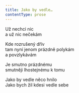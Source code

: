 ```yaml
---
title: Jako by vedle…
contentType: prose
---
```


<section>

Už nechci nic  
a už nic nečekám

Kde rozrušený dřív  
tam nyní jenom prázdně polykám  
a povzlykávám

Je smutno prázdnému  
smutněji lhostejnému k tomu

Jako by vedle něco hnilo  
Jako bych žil kdesi vedle sebe

</section>
